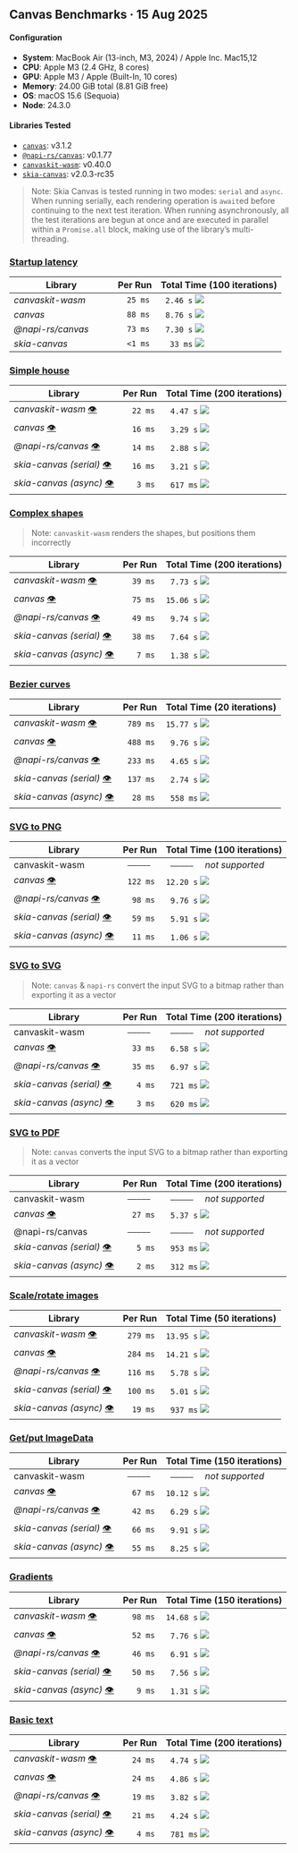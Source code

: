 ## Canvas Benchmarks · 15 Aug 2025
#### Configuration
- **System**: MacBook Air (13-inch, M3, 2024) / Apple Inc. Mac15,12
- **CPU**: Apple M3 (2.4 GHz, 8 cores)
- **GPU**: Apple M3 / Apple (Built-In, 10 cores)
- **Memory**: 24.00 GiB total (8.81 GiB free)
- **OS**: macOS 15.6 (Sequoia)
- **Node**: 24.3.0

#### Libraries Tested
- [`canvas`](https://www.npmjs.com/package/canvas): v3.1.2
- [`@napi-rs/canvas`](https://www.npmjs.com/package/@napi-rs/canvas): v0.1.77
- [`canvaskit-wasm`](https://www.npmjs.com/package/canvaskit-wasm): v0.40.0
- [`skia-canvas`](https://www.npmjs.com/package/skia-canvas): v2.0.3-rc35
> Note: Skia Canvas is tested running in two modes: `serial` and `async`. When running serially, each rendering operation is `await`ed before continuing to the next test iteration. When running asynchronously, all the test iterations are begun at once and are executed in parallel within a `Promise.all` block, making use of the library’s multi-threading.

### [Startup latency](/tests/cold-start.js)
| Library              | Per Run   | Total Time (100 iterations)                   |
| -------------------- | --------- | --------------------------------------------- |
| *canvaskit-wasm*     | `  25 ms` | ` 2.46 s` ![ ](bars.svg#cold-start_wasm)      |
| *canvas*             | `  88 ms` | ` 8.76 s` ![ ](bars.svg#cold-start_canvas)    |
| *@napi-rs/canvas*    | `  73 ms` | ` 7.30 s` ![ ](bars.svg#cold-start_napi)      |
| *skia-canvas*        | `  <1 ms` | `  33 ms` ![ ](bars.svg#cold-start_skia-sync) |

### [Simple house](/tests/house.js)
| Library                                                     | Per Run   | Total Time (200 iterations)               |
| ----------------------------------------------------------- | --------- | ----------------------------------------- |
| *canvaskit-wasm* [👁️](snapshots/house_wasm.png)            | `  22 ms` | ` 4.47 s` ![ ](bars.svg#house_wasm)       |
| *canvas* [👁️](snapshots/house_canvas.png)                  | `  16 ms` | ` 3.29 s` ![ ](bars.svg#house_canvas)     |
| *@napi-rs/canvas* [👁️](snapshots/house_napi.png)           | `  14 ms` | ` 2.88 s` ![ ](bars.svg#house_napi)       |
| *skia-canvas (serial)* [👁️](snapshots/house_skia-sync.png) | `  16 ms` | ` 3.21 s` ![ ](bars.svg#house_skia-sync)  |
| *skia-canvas (async)* [👁️](snapshots/house_skia-async.png) | `   3 ms` | ` 617 ms` ![ ](bars.svg#house_skia-async) |

### [Complex shapes](/tests/path2d.js)
> Note: `canvaskit-wasm` renders the shapes, but positions them incorrectly

| Library                                                      | Per Run   | Total Time (200 iterations)                |
| ------------------------------------------------------------ | --------- | ------------------------------------------ |
| *canvaskit-wasm* [👁️](snapshots/path2d_wasm.png)            | `  39 ms` | ` 7.73 s` ![ ](bars.svg#path2d_wasm)       |
| *canvas* [👁️](snapshots/path2d_canvas.png)                  | `  75 ms` | `15.06 s` ![ ](bars.svg#path2d_canvas)     |
| *@napi-rs/canvas* [👁️](snapshots/path2d_napi.png)           | `  49 ms` | ` 9.74 s` ![ ](bars.svg#path2d_napi)       |
| *skia-canvas (serial)* [👁️](snapshots/path2d_skia-sync.png) | `  38 ms` | ` 7.64 s` ![ ](bars.svg#path2d_skia-sync)  |
| *skia-canvas (async)* [👁️](snapshots/path2d_skia-async.png) | `   7 ms` | ` 1.38 s` ![ ](bars.svg#path2d_skia-async) |

### [Bezier curves](/tests/beziers.js)
| Library                                                       | Per Run   | Total Time (20 iterations)                  |
| ------------------------------------------------------------- | --------- | ------------------------------------------- |
| *canvaskit-wasm* [👁️](snapshots/beziers_wasm.png)            | ` 789 ms` | `15.77 s` ![ ](bars.svg#beziers_wasm)       |
| *canvas* [👁️](snapshots/beziers_canvas.png)                  | ` 488 ms` | ` 9.76 s` ![ ](bars.svg#beziers_canvas)     |
| *@napi-rs/canvas* [👁️](snapshots/beziers_napi.png)           | ` 233 ms` | ` 4.65 s` ![ ](bars.svg#beziers_napi)       |
| *skia-canvas (serial)* [👁️](snapshots/beziers_skia-sync.png) | ` 137 ms` | ` 2.74 s` ![ ](bars.svg#beziers_skia-sync)  |
| *skia-canvas (async)* [👁️](snapshots/beziers_skia-async.png) | `  28 ms` | ` 558 ms` ![ ](bars.svg#beziers_skia-async) |

### [SVG to PNG](/tests/from-svg.js)
| Library                                                        | Per Run   | Total Time (100 iterations)                  |
| -------------------------------------------------------------- | --------- | -------------------------------------------- |
| canvaskit-wasm                                                 | ` ————— ` | ` ————— `   *not supported*                  |
| *canvas* [👁️](snapshots/from-svg_canvas.png)                  | ` 122 ms` | `12.20 s` ![ ](bars.svg#from-svg_canvas)     |
| *@napi-rs/canvas* [👁️](snapshots/from-svg_napi.png)           | `  98 ms` | ` 9.76 s` ![ ](bars.svg#from-svg_napi)       |
| *skia-canvas (serial)* [👁️](snapshots/from-svg_skia-sync.png) | `  59 ms` | ` 5.91 s` ![ ](bars.svg#from-svg_skia-sync)  |
| *skia-canvas (async)* [👁️](snapshots/from-svg_skia-async.png) | `  11 ms` | ` 1.06 s` ![ ](bars.svg#from-svg_skia-async) |

### [SVG to SVG](/tests/to-svg.js)
> Note: `canvas` & `napi-rs` convert the input SVG to a bitmap rather than exporting it as a vector

| Library                                                      | Per Run   | Total Time (200 iterations)                |
| ------------------------------------------------------------ | --------- | ------------------------------------------ |
| canvaskit-wasm                                               | ` ————— ` | ` ————— `   *not supported*                |
| *canvas* [👁️](snapshots/to-svg_canvas.svg)                  | `  33 ms` | ` 6.58 s` ![ ](bars.svg#to-svg_canvas)     |
| *@napi-rs/canvas* [👁️](snapshots/to-svg_napi.svg)           | `  35 ms` | ` 6.97 s` ![ ](bars.svg#to-svg_napi)       |
| *skia-canvas (serial)* [👁️](snapshots/to-svg_skia-sync.svg) | `   4 ms` | ` 721 ms` ![ ](bars.svg#to-svg_skia-sync)  |
| *skia-canvas (async)* [👁️](snapshots/to-svg_skia-async.svg) | `   3 ms` | ` 620 ms` ![ ](bars.svg#to-svg_skia-async) |

### [SVG to PDF](/tests/to-pdf.js)
> Note: `canvas` converts the input SVG to a bitmap rather than exporting it as a vector

| Library                                                      | Per Run   | Total Time (200 iterations)                |
| ------------------------------------------------------------ | --------- | ------------------------------------------ |
| canvaskit-wasm                                               | ` ————— ` | ` ————— `   *not supported*                |
| *canvas* [👁️](snapshots/to-pdf_canvas.pdf)                  | `  27 ms` | ` 5.37 s` ![ ](bars.svg#to-pdf_canvas)     |
| @napi-rs/canvas                                              | ` ————— ` | ` ————— `   *not supported*                |
| *skia-canvas (serial)* [👁️](snapshots/to-pdf_skia-sync.pdf) | `   5 ms` | ` 953 ms` ![ ](bars.svg#to-pdf_skia-sync)  |
| *skia-canvas (async)* [👁️](snapshots/to-pdf_skia-async.pdf) | `   2 ms` | ` 312 ms` ![ ](bars.svg#to-pdf_skia-async) |

### [Scale/rotate images](/tests/image-blit.js)
| Library                                                          | Per Run   | Total Time (50 iterations)                     |
| ---------------------------------------------------------------- | --------- | ---------------------------------------------- |
| *canvaskit-wasm* [👁️](snapshots/image-blit_wasm.png)            | ` 279 ms` | `13.95 s` ![ ](bars.svg#image-blit_wasm)       |
| *canvas* [👁️](snapshots/image-blit_canvas.png)                  | ` 284 ms` | `14.21 s` ![ ](bars.svg#image-blit_canvas)     |
| *@napi-rs/canvas* [👁️](snapshots/image-blit_napi.png)           | ` 116 ms` | ` 5.78 s` ![ ](bars.svg#image-blit_napi)       |
| *skia-canvas (serial)* [👁️](snapshots/image-blit_skia-sync.png) | ` 100 ms` | ` 5.01 s` ![ ](bars.svg#image-blit_skia-sync)  |
| *skia-canvas (async)* [👁️](snapshots/image-blit_skia-async.png) | `  19 ms` | ` 937 ms` ![ ](bars.svg#image-blit_skia-async) |

### [Get/put ImageData](/tests/image-rw.js)
| Library                                                        | Per Run   | Total Time (150 iterations)                  |
| -------------------------------------------------------------- | --------- | -------------------------------------------- |
| canvaskit-wasm                                                 | ` ————— ` | ` ————— `   *not supported*                  |
| *canvas* [👁️](snapshots/image-rw_canvas.png)                  | `  67 ms` | `10.12 s` ![ ](bars.svg#image-rw_canvas)     |
| *@napi-rs/canvas* [👁️](snapshots/image-rw_napi.png)           | `  42 ms` | ` 6.29 s` ![ ](bars.svg#image-rw_napi)       |
| *skia-canvas (serial)* [👁️](snapshots/image-rw_skia-sync.png) | `  66 ms` | ` 9.91 s` ![ ](bars.svg#image-rw_skia-sync)  |
| *skia-canvas (async)* [👁️](snapshots/image-rw_skia-async.png) | `  55 ms` | ` 8.25 s` ![ ](bars.svg#image-rw_skia-async) |

### [Gradients](/tests/gradients.js)
| Library                                                         | Per Run   | Total Time (150 iterations)                   |
| --------------------------------------------------------------- | --------- | --------------------------------------------- |
| *canvaskit-wasm* [👁️](snapshots/gradients_wasm.png)            | `  98 ms` | `14.68 s` ![ ](bars.svg#gradients_wasm)       |
| *canvas* [👁️](snapshots/gradients_canvas.png)                  | `  52 ms` | ` 7.76 s` ![ ](bars.svg#gradients_canvas)     |
| *@napi-rs/canvas* [👁️](snapshots/gradients_napi.png)           | `  46 ms` | ` 6.91 s` ![ ](bars.svg#gradients_napi)       |
| *skia-canvas (serial)* [👁️](snapshots/gradients_skia-sync.png) | `  50 ms` | ` 7.56 s` ![ ](bars.svg#gradients_skia-sync)  |
| *skia-canvas (async)* [👁️](snapshots/gradients_skia-async.png) | `   9 ms` | ` 1.31 s` ![ ](bars.svg#gradients_skia-async) |

### [Basic text](/tests/text.js)
| Library                                                    | Per Run   | Total Time (200 iterations)              |
| ---------------------------------------------------------- | --------- | ---------------------------------------- |
| *canvaskit-wasm* [👁️](snapshots/text_wasm.png)            | `  24 ms` | ` 4.74 s` ![ ](bars.svg#text_wasm)       |
| *canvas* [👁️](snapshots/text_canvas.png)                  | `  24 ms` | ` 4.86 s` ![ ](bars.svg#text_canvas)     |
| *@napi-rs/canvas* [👁️](snapshots/text_napi.png)           | `  19 ms` | ` 3.82 s` ![ ](bars.svg#text_napi)       |
| *skia-canvas (serial)* [👁️](snapshots/text_skia-sync.png) | `  21 ms` | ` 4.24 s` ![ ](bars.svg#text_skia-sync)  |
| *skia-canvas (async)* [👁️](snapshots/text_skia-async.png) | `   4 ms` | ` 781 ms` ![ ](bars.svg#text_skia-async) |